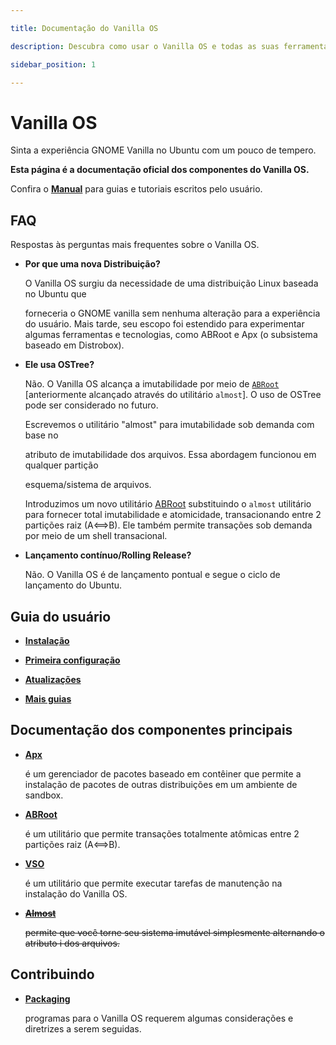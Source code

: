 ```yaml
---

title: Documentação do Vanilla OS

description: Descubra como usar o Vanilla OS e todas as suas ferramentas e configurações.

sidebar_position: 1

---
```


# Vanilla OS

Sinta a experiência GNOME Vanilla no Ubuntu com um pouco de tempero.

**Esta página é a documentação oficial dos componentes do Vanilla OS.**<br />

Confira o  [**Manual**](https://handbook.vanillaos.org) para guias e tutoriais escritos pelo usuário.

## FAQ

Respostas às perguntas mais frequentes sobre o Vanilla OS.

- **Por que uma nova Distribuição?**<br />

  O Vanilla OS surgiu da necessidade de uma distribuição Linux baseada no Ubuntu que

  forneceria o GNOME vanilla sem nenhuma alteração para a experiência do usuário. Mais tarde, seu escopo foi estendido para experimentar algumas ferramentas e tecnologias, como ABRoot e Apx (o subsistema baseado em Distrobox).

  

- **Ele usa OSTree?**<br />

  Não. O Vanilla OS alcança a imutabilidade por meio de [`ABRoot`](https://github.com/Vanilla-OS/ABRoot) [anteriormente alcançado através do utilitário `almost`]. O uso de OSTree pode ser considerado no futuro.

 

  Escrevemos o utilitário "almost" para imutabilidade sob demanda com base no

   atributo de imutabilidade dos arquivos. Essa abordagem funcionou em qualquer partição

   esquema/sistema de arquivos.

  

  Introduzimos um novo utilitário [ABRoot](https://github.com/Vanilla-OS/ABRoot) substituindo o `almost` utilitário para fornecer total imutabilidade e atomicidade, transacionando entre 2 partições raiz (A⟺B). Ele também permite transações sob demanda por meio de um shell transacional.

  

- **Lançamento contínuo/Rolling Release?**<br />

  Não. O Vanilla OS é de lançamento pontual e segue o ciclo de lançamento do Ubuntu.

## Guia do usuário

- **[Instalação](https://handbook.vanillaos.org/2022/11/05/installation.html)**

- **[Primeira configuração](https://handbook.vanillaos.org/2022/11/18/first-setup.html)**

- **[Atualizações](https://handbook.vanillaos.org/2022/12/10/updates.html)**

- **[Mais guias](https://handbook.vanillaos.org/)**

## Documentação dos componentes principais

- **[Apx](/apx/)**<br />

  é um gerenciador de pacotes baseado em contêiner que permite a instalação de pacotes de outras distribuições em um ambiente de sandbox.

- **[ABRoot](/abroot)**<br />

  é um utilitário que permite transações totalmente atômicas entre 2 partições raiz (A⟺B).

- **[VSO](/vso)**<br />

  é um utilitário que permite executar tarefas de manutenção na instalação do Vanilla OS.

- ~~**[Almost](/almost)**~~<br />

  ~~permite que você torne seu sistema imutável simplesmente alternando o atributo i dos arquivos.~~

## Contribuindo

- **[Packaging](/packaging)**<br />

  programas para o Vanilla OS requerem algumas considerações e diretrizes a serem seguidas.
